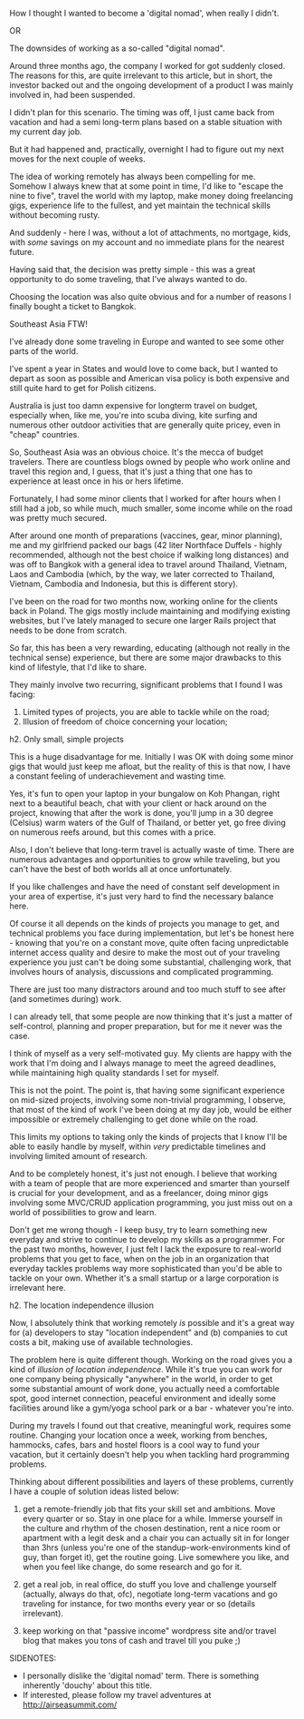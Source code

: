 How I thought I wanted to become a 'digital nomad', when really I didn't.

OR 

The downsides of working as a so-called "digital nomad".

Around three months ago, the company I worked 
for got suddenly closed. The reasons for this, 
are quite irrelevant to this article, 
but in short, the investor backed out 
and the ongoing development of a product 
I was mainly involved in, had been suspended. 

I didn't plan for this scenario. The timing was off, 
I just came back from vacation and had a semi long-term 
plans based on a stable situation with my current day job.

But it had happened and, practically, overnight I had 
to figure out my next moves for the next couple of weeks.

The idea of working remotely has always been compelling for me. 
Somehow I always knew that at some point in time, 
I'd like to "escape the nine to five", travel the world with my laptop, 
make money doing freelancing gigs, experience life to the fullest,
and yet maintain the technical skills without becoming rusty.

And suddenly - here I was, without a lot of attachments, no mortgage, 
kids, with _some_ savings on my account and no immediate plans for 
the nearest future.

Having said that, the decision was pretty simple - this was a great opportunity
to do some traveling, that I've always wanted to do. 

Choosing the location was also quite obvious and 
for a number of reasons I finally bought a ticket to Bangkok.

Southeast Asia FTW!

I've already done some traveling in Europe and wanted 
to see some other parts of the world. 

I've spent a year in States and would love to come back, 
but I wanted to depart as soon as possible and American 
visa policy is both expensive and still quite hard to get for Polish citizens.

Australia is just too damn expensive for longterm travel on budget,
especially when, like me, you're into scuba diving, kite surfing
and numerous other outdoor activities that are generally quite pricey,
even in "cheap" countries. 

So, Southeast Asia was an obvious choice. It's the mecca of 
budget travelers. There are countless blogs owned by people 
who work online and travel this region and, I guess, that 
it's just a thing that one has to experience at least once in
his or hers lifetime.

Fortunately, I had some minor clients that I worked for after hours 
when I still had a job, so while much, much smaller, some income while 
on the road was pretty much secured.

After around one month of preparations (vaccines, gear, minor planning), 
me and my girlfriend packed our bags (42 liter Northface Duffels - highly recommended, 
although not the best choice if walking long distances) and was off to Bangkok
with a general idea to travel around Thailand, Vietnam, Laos and Cambodia 
(which, by the way, we later corrected to Thailand, Vietnam, Cambodia and Indonesia, but this is different story).

I've been on the road for two months now, working online for the clients
back in Poland. The gigs mostly include maintaining and modifying
existing websites, but I've lately managed to secure one larger Rails project
that needs to be done from scratch.

So far, this has been a very rewarding, educating (although not really in the technical sense)
experience, but there are some major drawbacks to this kind of lifestyle, 
that I'd like to share. 

They mainly involve two recurring, significant problems that I found I was facing:

1) Limited types of projects, you are able to tackle while on the road;
2) Illusion of freedom of choice concerning your location;

h2. Only small, simple projects

This is a huge disadvantage for me. Initially I was OK with doing 
some minor gigs that would just keep me afloat, but the reality 
of this is that now, I have a constant feeling of underachievement
and wasting time. 

Yes, it's fun to open your laptop in your bungalow on Koh Phangan, right
next to a beautiful beach, chat with your client or hack around on the project, 
knowing that after the work is done, you'll jump in a 30 degree (Celsius) 
warm waters of the Gulf of Thailand, or better yet, go free diving on numerous reefs around, 
but this comes with a price. 

Also, I don't believe that long-term travel is actually waste of time.
There are numerous advantages and opportunities to grow while traveling,
but you can't have the best of both worlds all at once unfortunately.

If you like challenges and have the need of constant self development 
in your area of expertise, it's just very hard to find the necessary balance here. 

Of course it all depends on the kinds of projects you manage to get,
and technical problems you face during implementation,
but let's be honest here - knowing that you're
on a constant move, quite often facing unpredictable internet access quality 
and desire to make the most out of your traveling experience you just can't 
be doing some substantial, challenging work, that involves hours of analysis, 
discussions and complicated programming.

There are just too many distractors around and too much stuff 
to see after (and sometimes during) work.

I can already tell, that some people are now thinking that it's just a matter
of self-control, planning and proper preparation, but for me it never was the case.

I think of myself as a very self-motivated guy. My clients are happy with the work that I'm 
doing and I always manage to meet the agreed deadlines, while maintaining high quality standards
I set for myself.

This is not the point. The point is, that having some significant experience on mid-sized 
projects, involving some non-trivial programming, I observe, that most of the kind of work 
I've been doing at my day job, would be either impossible or extremely challenging to get done while on the road.

This limits my options to taking only the kinds of projects that I know I'll be able to
easily handle by myself, within *very* predictable timelines and involving limited amount of research. 

And to be completely honest, it's just not enough. I believe that working with a team of people that 
are more experienced and smarter than yourself is crucial for your development, and as a freelancer,
doing minor gigs involving some MVC/CRUD application programming, you just miss out on a world of
possibilities to grow and learn.

Don't get me wrong though - I keep busy, try to learn something new everyday and strive to 
continue to develop my skills as a programmer. For the past two months, however, 
I just felt I lack the exposure to real-world problems that you get to face, when 
on the job in an organization that everyday tackles problems way more sophisticated
than you'd be able to tackle on your own. 
Whether it's a small startup or a large corporation is irrelevant here.

h2. The location independence illusion

Now, I absolutely think that working remotely _is_ possible and it's a great 
way for (a) developers to stay "location independent" and (b) companies to cut costs a bit, making use of available technologies.

The problem here is quite different though. Working on the road gives you a kind of _illusion of location
independence_. While it's true you can work for one company being physically "anywhere" 
in the world, in order to get some substantial amount of work done, you actually need
a comfortable spot, good internet connection, peaceful environment and ideally 
some facilities around like a gym/yoga school park or a bar - whatever you're into. 

During my travels I found out that creative, meaningful work, requires some routine. 
Changing your location once a week, working from benches, hammocks, cafes, bars and hostel floors is a cool way to fund 
your vacation, but it certainly doesn't help you when tackling hard programming problems. 


Thinking about different possibilities and layers of these problems, currently I have a couple of solution ideas listed below:

1) get a remote-friendly job that fits your skill set and ambitions. Move every quarter or so. Stay in one place for a while. 
Immerse yourself in the culture and rhythm of the chosen destination, rent a nice room or apartment with a legit desk and a chair you can actually sit in for longer than 3hrs 
(unless you're one of the standup-work-environments kind of guy, than forget it), get the routine going. 
Live somewhere you like, and when you feel like change, do some research and go for it.

2) get a real job, in real office, do stuff you love and challenge yourself (actually, always do that, ofc), negotiate long-term vacations and 
go traveling for instance, for two months every year or so (details irrelevant).

3) keep working on that "passive income" wordpress site and/or travel blog that makes you tons of cash and travel till you puke ;)


SIDENOTES:

* I personally dislike the 'digital nomad' term. There is something inherently 'douchy' about this title.
* If interested, please follow my travel adventures at http://airseasummit.com/
